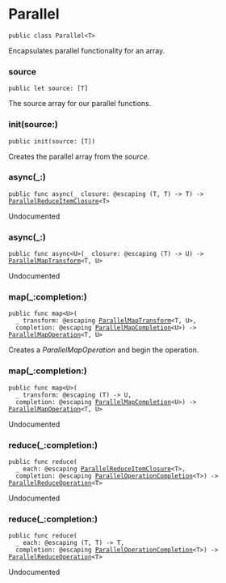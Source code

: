 # Parallel
<pre class="highlight swift"><code><span class="kd">public</span> <span class="kd">class</span> <span class="kt">Parallel</span><span class="o">&lt;</span><span class="kt">T</span><span class="o">&gt;</span></code></pre>

<p>Encapsulates parallel functionality for an array.</p>

### source
<pre class="highlight swift"><code><span class="kd">public</span> <span class="k">let</span> <span class="nv">source</span><span class="p">:</span> <span class="p">[</span><span class="kt">T</span><span class="p">]</span></code></pre>

<p>The source array for our parallel functions.</p>

### init(source:)
<pre class="highlight swift"><code><span class="kd">public</span> <span class="nf">init</span><span class="p">(</span><span class="nv">source</span><span class="p">:</span> <span class="p">[</span><span class="kt">T</span><span class="p">])</span></code></pre>

<p>Creates the parallel array from the <em>source</em>.</p>

### async(_:)
<pre class="highlight swift"><code><span class="kd">public</span> <span class="kd">func</span> <span class="nf">async</span><span class="p">(</span><span class="n">_</span> <span class="nv">closure</span><span class="p">:</span> <span class="kd">@escaping</span> <span class="p">(</span><span class="kt">T</span><span class="p">,</span> <span class="kt">T</span><span class="p">)</span> <span class="o">-&gt;</span> <span class="kt">T</span><span class="p">)</span> <span class="o">-&gt;</span> <span class="kt"><a href="../Typealiases.md#/s:13ParallelFlock0A17ReduceItemClosurea">ParallelReduceItemClosure</a></span><span class="o">&lt;</span><span class="kt">T</span><span class="o">&gt;</span></code></pre>

<p>Undocumented</p>

### async(_:)
<pre class="highlight swift"><code><span class="kd">public</span> <span class="kd">func</span> <span class="n">async</span><span class="o">&lt;</span><span class="kt">U</span><span class="o">&gt;</span><span class="p">(</span><span class="n">_</span> <span class="nv">closure</span><span class="p">:</span> <span class="kd">@escaping</span> <span class="p">(</span><span class="kt">T</span><span class="p">)</span> <span class="o">-&gt;</span> <span class="kt">U</span><span class="p">)</span> <span class="o">-&gt;</span> <span class="kt"><a href="../Typealiases.md#/s:13ParallelFlock0A12MapTransforma">ParallelMapTransform</a></span><span class="o">&lt;</span><span class="kt">T</span><span class="p">,</span> <span class="kt">U</span><span class="o">&gt;</span></code></pre>

<p>Undocumented</p>

### map(_:completion:)
<pre class="highlight swift"><code><span class="kd">public</span> <span class="kd">func</span> <span class="n">map</span><span class="o">&lt;</span><span class="kt">U</span><span class="o">&gt;</span><span class="p">(</span>
  <span class="n">_</span> <span class="nv">transform</span><span class="p">:</span> <span class="kd">@escaping</span> <span class="kt"><a href="../Typealiases.md#/s:13ParallelFlock0A12MapTransforma">ParallelMapTransform</a></span><span class="o">&lt;</span><span class="kt">T</span><span class="p">,</span> <span class="kt">U</span><span class="o">&gt;</span><span class="p">,</span>
  <span class="nv">completion</span><span class="p">:</span> <span class="kd">@escaping</span> <span class="kt"><a href="../Typealiases.md#/s:13ParallelFlock0A13MapCompletiona">ParallelMapCompletion</a></span><span class="o">&lt;</span><span class="kt">U</span><span class="o">&gt;</span><span class="p">)</span> <span class="o">-&gt;</span> <span class="kt"><a href="../Classes/ParallelMapOperation.md">ParallelMapOperation</a></span><span class="o">&lt;</span><span class="kt">T</span><span class="p">,</span> <span class="kt">U</span><span class="o">&gt;</span></code></pre>

<p>Creates a <em>ParallelMapOperation</em> and begin the operation.</p>

### map(_:completion:)
<pre class="highlight swift"><code><span class="kd">public</span> <span class="kd">func</span> <span class="n">map</span><span class="o">&lt;</span><span class="kt">U</span><span class="o">&gt;</span><span class="p">(</span>
  <span class="n">_</span> <span class="nv">transform</span><span class="p">:</span> <span class="kd">@escaping</span> <span class="p">(</span><span class="kt">T</span><span class="p">)</span> <span class="o">-&gt;</span> <span class="kt">U</span><span class="p">,</span>
  <span class="nv">completion</span><span class="p">:</span> <span class="kd">@escaping</span> <span class="kt"><a href="../Typealiases.md#/s:13ParallelFlock0A13MapCompletiona">ParallelMapCompletion</a></span><span class="o">&lt;</span><span class="kt">U</span><span class="o">&gt;</span><span class="p">)</span> <span class="o">-&gt;</span> <span class="kt"><a href="../Classes/ParallelMapOperation.md">ParallelMapOperation</a></span><span class="o">&lt;</span><span class="kt">T</span><span class="p">,</span> <span class="kt">U</span><span class="o">&gt;</span></code></pre>

<p>Undocumented</p>

### reduce(_:completion:)
<pre class="highlight swift"><code><span class="kd">public</span> <span class="kd">func</span> <span class="nf">reduce</span><span class="p">(</span>
  <span class="n">_</span> <span class="nv">each</span><span class="p">:</span> <span class="kd">@escaping</span> <span class="kt"><a href="../Typealiases.md#/s:13ParallelFlock0A17ReduceItemClosurea">ParallelReduceItemClosure</a></span><span class="o">&lt;</span><span class="kt">T</span><span class="o">&gt;</span><span class="p">,</span>
  <span class="nv">completion</span><span class="p">:</span> <span class="kd">@escaping</span> <span class="kt"><a href="../Typealiases.md#/s:13ParallelFlock0A19OperationCompletiona">ParallelOperationCompletion</a></span><span class="o">&lt;</span><span class="kt">T</span><span class="o">&gt;</span><span class="p">)</span> <span class="o">-&gt;</span> <span class="kt"><a href="../Classes/ParallelReduceOperation.md">ParallelReduceOperation</a></span><span class="o">&lt;</span><span class="kt">T</span><span class="o">&gt;</span></code></pre>

<p>Undocumented</p>

### reduce(_:completion:)
<pre class="highlight swift"><code><span class="kd">public</span> <span class="kd">func</span> <span class="nf">reduce</span><span class="p">(</span>
  <span class="n">_</span> <span class="nv">each</span><span class="p">:</span> <span class="kd">@escaping</span> <span class="p">(</span><span class="kt">T</span><span class="p">,</span> <span class="kt">T</span><span class="p">)</span> <span class="o">-&gt;</span> <span class="kt">T</span><span class="p">,</span>
  <span class="nv">completion</span><span class="p">:</span> <span class="kd">@escaping</span> <span class="kt"><a href="../Typealiases.md#/s:13ParallelFlock0A19OperationCompletiona">ParallelOperationCompletion</a></span><span class="o">&lt;</span><span class="kt">T</span><span class="o">&gt;</span><span class="p">)</span> <span class="o">-&gt;</span> <span class="kt"><a href="../Classes/ParallelReduceOperation.md">ParallelReduceOperation</a></span><span class="o">&lt;</span><span class="kt">T</span><span class="o">&gt;</span></code></pre>

<p>Undocumented</p>

